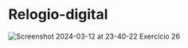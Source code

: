 # Relogio-digital

![Screenshot 2024-03-12 at 23-40-22 Exercício 26](https://github.com/MatheusZamo/Relogio-digital/assets/78445566/afceb24e-ea92-4213-87b2-eca5e2f07d68)
